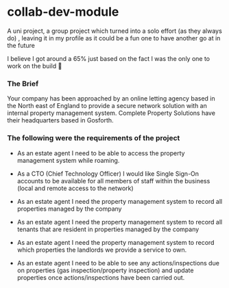 # collab-dev-module
A uni project, a group project which turned into a solo effort (as they always do) , leaving it in my profile as it could be a fun one to have another go at in the future

I believe I got around a 65% just based on the fact I was the only one to work on the build 🤣

### The Brief
Your company has been approached by an online letting agency based in the North east of England to provide a secure network solution with an internal property management system.  Complete Property Solutions have their headquarters based in Gosforth.

### The following were the requirements of the project

- As an estate agent I need to be able to access the property management system while roaming.

- As a CTO (Chief Technology Officer) I would like Single Sign-On accounts to be available for all members of staff within the business (local and remote access to the network)

- As an estate agent I need the property management system to record all properties managed by the company

- As an estate agent I need the property management system to record all tenants that are resident in properties managed by the company

- As an estate agent I need the property management system to record which properties the landlords we provide a service to own.

- As an estate agent I need to be able to see any actions/inspections due on properties (gas inspection/property inspection) and update properties once actions/inspections have been carried out.
